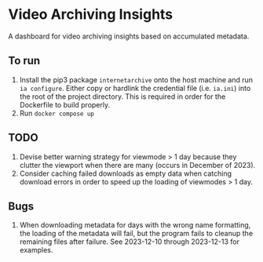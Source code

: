# Video Archiving Insights

A dashboard for video archiving insights based on accumulated metadata.

## To run

1. Install the pip3 package `internetarchive` onto the host machine and run `ia configure`. Either copy or hardlink the credential file (i.e. `ia.ini`) into the root of the project directory. This is required in order for the Dockerfile to build properly.
1. Run `docker compose up`

## TODO

1. Devise better warning strategy for viewmode > 1 day because they clutter the viewport when there are many (occurs in December of 2023).
1. Consider caching failed downloads as empty data when catching download errors in order to speed up the loading of viewmodes > 1 day.

## Bugs

1. When downloading metadata for days with the wrong name formatting, the loading of the metadata will fail, but the program fails to cleanup the remaining files after failure. See 2023-12-10 through 2023-12-13 for examples.
